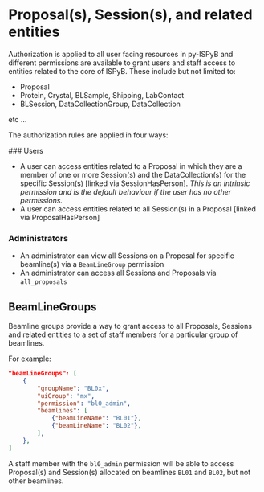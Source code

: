 # Proposal(s), Session(s), and related entities

Authorization is applied to all user facing resources in py-ISPyB and different permissions are available to grant users and staff access to entities related to the core of ISPyB. These include but not limited to:

- Proposal
- Protein, Crystal, BLSample, Shipping, LabContact
- BLSession, DataCollectionGroup, DataCollection

etc ...

The authorization rules are applied in four ways:

### Users

- A user can access entities related to a Proposal in which they are a member of one or more Session(s) and the DataCollection(s) for the specific Session(s) [linked via SessionHasPerson]. _This is an intrinsic permission and is the default behaviour if the user has no other permissions._
- A user can access entities related to all Session(s) in a Proposal [linked via ProposalHasPerson]

### Administrators

- An administrator can view all Sessions on a Proposal for specific beamline(s) via a `BeamLineGroup` permission
- An administrator can access all Sessions and Proposals via `all_proposals`

## BeamLineGroups

Beamline groups provide a way to grant access to all Proposals, Sessions and related entities to a set of staff members for a particular group of beamlines.

For example:

```json
"beamLineGroups": [
    {
        "groupName": "BL0x",
        "uiGroup": "mx",
        "permission": "bl0_admin",
        "beamlines": [
            {"beamLineName": "BL01"},
            {"beamLineName": "BL02"},
        ],
    },
]
```

A staff member with the `bl0_admin` permission will be able to access Proposal(s) and Session(s) allocated on beamlines `BL01` and `BL02`, but not other beamlines.
